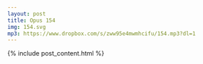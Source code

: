 ```yaml
---
layout: post
title: Opus 154
img: 154.svg
mp3: https://www.dropbox.com/s/zww95e4mwmhcifu/154.mp3?dl=1
---
```


{% include post_content.html %}
